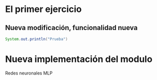 # El primer ejercicio
## Nueva modificación, funcionalidad nueva

```java
System.out.println("Prueba")
```

# Nueva implementación del modulo

Redes neuronales MLP

